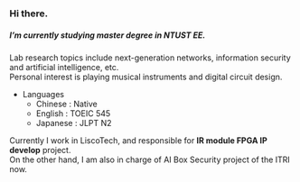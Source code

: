 ### Hi there.

##### I’m currently studying master degree in NTUST EE.
Lab research topics include next-generation networks, information security and artificial intelligence, etc. <br>
Personal interest is playing musical instruments and digital circuit design.
  
- Languages
  - Chinese : Native
  - English : TOEIC 545
  - Japanese : JLPT N2
 
Currently I work in LiscoTech, and responsible for **IR module FPGA IP develop** project. <br>
On the other hand, I am also in charge of AI Box Security project of the ITRI now.
